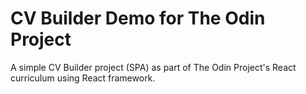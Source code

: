 # CV Builder Demo for The Odin Project
A simple CV Builder project (SPA) as part of The Odin Project's React curriculum using React framework.